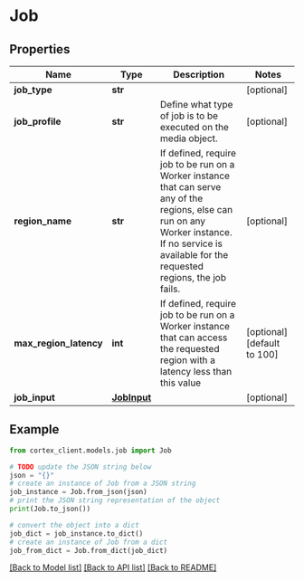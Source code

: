 # Job


## Properties

Name | Type | Description | Notes
------------ | ------------- | ------------- | -------------
**job_type** | **str** |  | [optional] 
**job_profile** | **str** | Define what type of job is to be executed on the media object. | [optional] 
**region_name** | **str** | If defined, require job to be run on a Worker instance that can serve any of the regions, else can run on any Worker instance. If no service is available for the requested regions, the job fails. | [optional] 
**max_region_latency** | **int** | If defined, require job to be run on a Worker instance that can access the requested region with a latency less than this value | [optional] [default to 100]
**job_input** | [**JobInput**](JobInput.md) |  | [optional] 

## Example

```python
from cortex_client.models.job import Job

# TODO update the JSON string below
json = "{}"
# create an instance of Job from a JSON string
job_instance = Job.from_json(json)
# print the JSON string representation of the object
print(Job.to_json())

# convert the object into a dict
job_dict = job_instance.to_dict()
# create an instance of Job from a dict
job_from_dict = Job.from_dict(job_dict)
```
[[Back to Model list]](../README.md#documentation-for-models) [[Back to API list]](../README.md#documentation-for-api-endpoints) [[Back to README]](../README.md)


